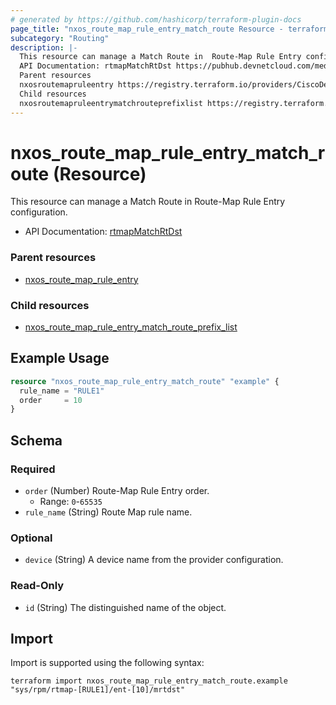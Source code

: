 ```yaml
---
# generated by https://github.com/hashicorp/terraform-plugin-docs
page_title: "nxos_route_map_rule_entry_match_route Resource - terraform-provider-nxos"
subcategory: "Routing"
description: |-
  This resource can manage a Match Route in  Route-Map Rule Entry configuration.
  API Documentation: rtmapMatchRtDst https://pubhub.devnetcloud.com/media/dme-docs-10-2-2/docs/Routing%20and%20Forwarding/rtmap:MatchRtDst/
  Parent resources
  nxosroutemapruleentry https://registry.terraform.io/providers/CiscoDevNet/nxos/latest/docs/resources/route_map_rule_entry
  Child resources
  nxosroutemapruleentrymatchrouteprefixlist https://registry.terraform.io/providers/CiscoDevNet/nxos/latest/docs/resources/route_map_rule_entry_match_route_prefix_list
---
```


# nxos_route_map_rule_entry_match_route (Resource)

This resource can manage a Match Route in  Route-Map Rule Entry configuration.

- API Documentation: [rtmapMatchRtDst](https://pubhub.devnetcloud.com/media/dme-docs-10-2-2/docs/Routing%20and%20Forwarding/rtmap:MatchRtDst/)

### Parent resources

- [nxos_route_map_rule_entry](https://registry.terraform.io/providers/CiscoDevNet/nxos/latest/docs/resources/route_map_rule_entry)

### Child resources

- [nxos_route_map_rule_entry_match_route_prefix_list](https://registry.terraform.io/providers/CiscoDevNet/nxos/latest/docs/resources/route_map_rule_entry_match_route_prefix_list)

## Example Usage

```terraform
resource "nxos_route_map_rule_entry_match_route" "example" {
  rule_name = "RULE1"
  order     = 10
}
```

<!-- schema generated by tfplugindocs -->
## Schema

### Required

- `order` (Number) Route-Map Rule Entry order.
  - Range: `0`-`65535`
- `rule_name` (String) Route Map rule name.

### Optional

- `device` (String) A device name from the provider configuration.

### Read-Only

- `id` (String) The distinguished name of the object.

## Import

Import is supported using the following syntax:

```shell
terraform import nxos_route_map_rule_entry_match_route.example "sys/rpm/rtmap-[RULE1]/ent-[10]/mrtdst"
```
